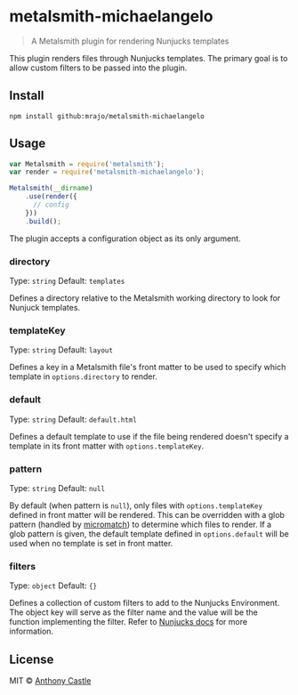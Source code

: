 # metalsmith-michaelangelo

> A Metalsmith plugin for rendering Nunjucks templates

This plugin renders files through Nunjucks templates. The primary goal is to
allow custom filters to be passed into the plugin.

## Install

```
npm install github:mrajo/metalsmith-michaelangelo
```

## Usage

```javascript
var Metalsmith = require('metalsmith');
var render = require('metalsmith-michaelangelo');

Metalsmith(__dirname)
    .use(render({
      // config
    }))
    .build();
```

The plugin accepts a configuration object as its only argument.

### directory
Type: `string`
Default: `templates`

Defines a directory relative to the Metalsmith working directory to look for
Nunjuck templates.

### templateKey
Type: `string`
Default: `layout`

Defines a key in a Metalsmith file's front matter to be used to specify which
template in `options.directory` to render.

### default
Type: `string`
Default: `default.html`

Defines a default template to use if the file being rendered doesn't specify a
template in its front matter with `options.templateKey`.

### pattern
Type: `string`
Default: `null`

By default (when pattern is `null`), only files with `options.templateKey`
defined in front matter will be rendered. This can be overridden with a glob
pattern (handled by [micromatch](https://github.com/jonschlinkert/micromatch))
to determine which files to render. If a glob pattern is given, the default
template defined in `options.default` will be used when no template is set in
front matter.

### filters
Type: `object`
Default: `{}`

Defines a collection of custom filters to add to the Nunjucks Environment. The
object key will serve as the filter name and the value will be the function
implementing the filter. Refer to [Nunjucks docs](http://mozilla.github.io/nunjucks/api.html#custom-filters)
for more information.

## License

MIT © [Anthony Castle](http://github.com/mrajo)
